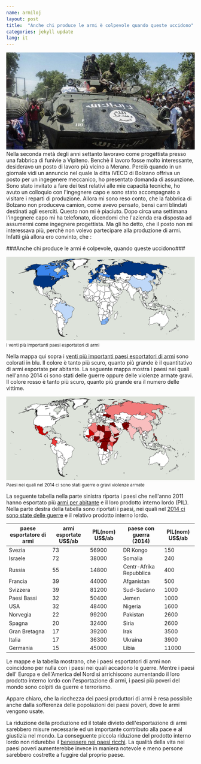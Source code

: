 ```yaml
---
name: armiloj
layout: post
title:  "Anche chi produce le armi è colpevole quando queste uccidono"
categories: jekyll update
lang: it
---
```

![Bild](../../bildoj/boku-haram-tank.jpg)
Nella seconda metà degli anni settanto lavoravo come progettista presso una fabbrica di funivie a Vipiteno. Benchè il lavoro fosse molto interessante, desideravo un posto di lavoro più vicino a Merano. Perciò quando in un giornale vidi un annuncio nel quale la ditta IVECO di Bolzano offriva un posto per un ingegenere meccanico, ho presentato domanda di assunzione. Sono stato invitato a fare dei test relativi alle mie capacità tecniche, ho avuto un colloquio con l'ingegnere capo e sono stato accompagnato a visitare i reparti di produzione. Allora mi sono reso conto, che la fabbrica di Bolzano non produceva camion, come avevo pensato, bensì carri blindati destinati agli eserciti. Questo non mi è piaciuto.  Dopo circa una settimana l'ingegnere capo mi ha telefonato, dicendomi che l'azienda era disposta ad assumermi come ingegnere progettista. Ma gli ho detto, che il posto non mi interessava più, perchè non volevo partecipare alla produzione di armi. Infatti già allora ero convinto, che : 

###Anche chi produce le armi é colpevole, quando queste uccidono### 

![Bild](../../bildoj/armileksporto.png) <small>I venti più importanti paesi esportatori di armi</small> 

Nella mappa qui sopra i [venti più importanti paesi esportatori di armi](http://diepresse.com/home/wirtschaft/international/717003/Die-20-grossten-Waffenexporteure-der-Welt) sono colorati in blu. Il colore è tanto più scuro, quanto più grande è il quantitativo di armi esportate per abitante. La seguente mappa mostra i paesi nei quali nell'anno 2014 ci sono stati delle guerre oppure delle violenze armate gravi. Il colore rosso è tanto più scuro, quanto più grande era il numero delle vittime. 

![Bild](../../bildoj/militoj.png) 
<small>Paesi nei quali nel 2014 ci sono stati guerre o gravi violenze armate</small>

La seguente tabella nella parte sinistra  riporta i paesi che nell'anno 2011 hanno esportato più [armi per abitante](https://professorsblogg.files.wordpress.com/2014/05/swe-export-per-capita.png) e il loro prodotto interno lordo (PIL). Nella parte destra della tabella sono riportati i paesi, nei quali nel [2014 ci sono state delle guerre](http://hiik.de/en/downloads/) e il relativo prodotto interno lordo.

|paese esportatore di armi|armi esportate US$/ab|PIL(nom) US$/ab|paese con guerra (2014)|PIL(nom) US$/ab|
|-|-|-|-|-|
|Svezia|73|56900|DR Kongo|150|
|Israele|72|38000|Somalia|240|
|Russia|55|14800|Centr-Afrika Repubblica|400|
|Francia|39|44000|Afganistan|500|
|Svizzera|39|81200|Sud-Sudano|1000|
|Paesi Bassi|32|50400|Jemen|1000|
|USA|32|48400|Nigeria|1600|
|Norvegia|22|99200|Pakistan|2600|
|Spagna|20|32400|Siria|2600|
|Gran Bretagna|17|39200|Irak|3500|
|Italia|17|36300|Ukraina|3900|
|Germania|15|45000|Libia|11000|


Le mappe e la tabella mostrano, che i paesi esportatori di armi non coincidono per nulla con i paesi nei quali accadono le guerre. Mentre i paesi dell' Europa e dell'America del Nord si arrichiscono aumentando il loro prodotto interno lordo con l'esportazione di armi, i paesi più poveri del mondo sono colpiti da guerre e terrorismo. 

Appare chiaro, che la ricchezza dei paesi produttori di armi è resa possibile anche dalla sofferenza delle popolazioni dei paesi poveri, dove le armi vengono usate. 

La riduzione della produzione ed il totale divieto dell'esportazione di armi sarebbero misure necessarie ed un importante contributo alla pace e al giustizia nel mondo. La conseguente piccola riduzione del prodotto interno lordo non ridurebbe il [benessere nei paesi ricchi](http://walter.bernard.im/benessere-non-proporzionale/). La qualità della vita nei paesi poveri aumenterebbe invece in maniera notevole e meno persone sarebbero costrette a fuggire dal proprio paese.
